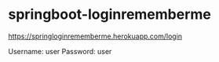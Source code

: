 # springboot-loginrememberme
https://springloginrememberme.herokuapp.com/login

Username: user
Password: user

